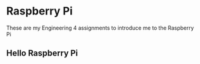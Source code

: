 # Raspberry Pi
These are my Engineering 4 assignments to introduce me to the Raspberry Pi
## Hello Raspberry Pi
